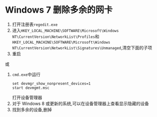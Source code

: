 # Windows 7 删除多余的网卡
1. 打开注册表`regedit.exe`
2. 进入`HKEY_LOCAL_MACHINE\SOFTWARE\Microsoft\Windows NT\CurrentVersion\NetworkList\Profiles`和`HKEY_LOCAL_MACHINE\SOFTWARE\Microsoft\Windows NT\CurrentVersion\NetworkList\Signatures\Unmanaged`,清空下面的子项
3. 重启

或

1. `cmd.exe`中运行
    ```
    set devmgr_show_nonpresent_devices=1
    start devmgmt.msc
    ```
    打开设备管理器
2. 对于 Windows 8 或更新的系统,可以在设备管理器上查看显示隐藏的设备
3. 找到多余的设备,删掉